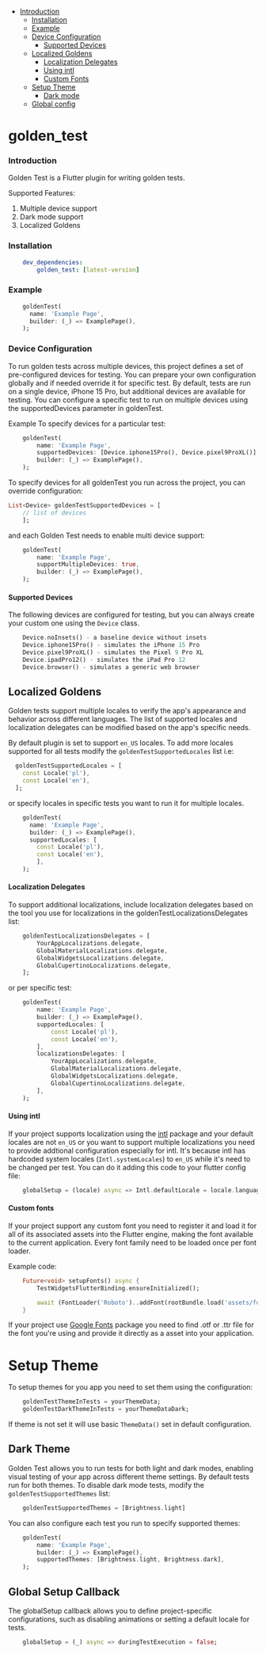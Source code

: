 - [Introduction](#introduction)
  - [Installation](#installation)
  - [Example](#example)
  - [Device Configuration](#device-configuration)
    - [Supported Devices](#supported-devices)
  - [Localized Goldens](#localized-goldens)
    - [Localization Delegates](#localization-delegates)
    - [Using intl](#using-intl)
    - [Custom Fonts](#custom-fonts)
  - [Setup Theme](#setup-theme)
    - [Dark mode](#dark-mode)
  - [Global config](#global-config)

# golden_test

<a name="introduction"></a>
### Introduction
Golden Test is a Flutter plugin for writing golden tests.

Supported Features:
1. Multiple device support
2. Dark mode support
3. Localized Goldens

<a name="installation"></a>
### Installation

```yaml
    dev_dependencies:
        golden_test: [latest-version]
```
<a name="example"></a>
### Example
```dart
    goldenTest(
      name: 'Example Page',
      builder: (_) => ExamplePage(),
    );
```

<a name="device-configuration"></a>
### Device Configuration
To run golden tests across multiple devices, this project defines a set of pre-configured devices for testing. You can prepare your own configuration globally and if needed override it for specific test. By default, tests are run on a single device, iPhone 15 Pro, but additional devices are available for testing. You can configure a specific test to run on multiple devices using the supportedDevices parameter in goldenTest.

Example
To specify devices for a particular test:

```dart
    goldenTest(
        name: 'Example Page',
        supportedDevices: [Device.iphone15Pro(), Device.pixel9ProXL()],
        builder: (_) => ExamplePage(),
    );
```

To specify devices for all goldenTest you run across the project, you can override configuration:

```dart
List<Device> goldenTestSupportedDevices = [
    // list of devices
    ];
```

and each Golden Test needs to enable multi device support:
```dart
    goldenTest(
        name: 'Example Page',
        supportMultipleDevices: true,
        builder: (_) => ExamplePage(),
    );
```

<a name="supported-devices"></a>
#### Supported Devices
The following devices are configured for testing, but you can always create your custom one using the `Device` class.

```dart
    Device.noInsets() - a baseline device without insets
    Device.iphone15Pro() - simulates the iPhone 15 Pro
    Device.pixel9ProXL() - simulates the Pixel 9 Pro XL
    Device.ipadPro12() - simulates the iPad Pro 12
    Device.browser() - simulates a generic web browser
```

<a name="localized-goldens"></a>
## Localized Goldens
Golden tests support multiple locales to verify the app's appearance and behavior across different languages. The list of supported locales and localization delegates can be modified based on the app's specific needs.

By default plugin is set to support `en_US` locales. To add more locales supported for all tests modify the `goldenTestSupportedLocales` list i.e:

```dart
  goldenTestSupportedLocales = [
    const Locale('pl'),
    const Locale('en'),
  ];
```

or specify locales in specific tests you want to run it for multiple locales.

```dart
    goldenTest(
      name: 'Example Page',
      builder: (_) => ExamplePage(),
      supportedLocales: [
        const Locale('pl'),
        const Locale('en'),
        ],
    );
```

#### Localization Delegates
To support additional localizations, include localization delegates based on the tool you use for localizations in the goldenTestLocalizationsDelegates list:

```dart
    goldenTestLocalizationsDelegates = [
        YourAppLocalizations.delegate,
        GlobalMaterialLocalizations.delegate,
        GlobalWidgetsLocalizations.delegate,
        GlobalCupertinoLocalizations.delegate,
    ];
```
or per specific test:

```dart
    goldenTest(
        name: 'Example Page',
        builder: (_) => ExamplePage(),
        supportedLocales: [
            const Locale('pl'),
            const Locale('en'),
        ],
        localizationsDelegates: [
            YourAppLocalizations.delegate,
            GlobalMaterialLocalizations.delegate,
            GlobalWidgetsLocalizations.delegate,
            GlobalCupertinoLocalizations.delegate,
        ],
    );
```
<a name="using-intl"></a>
#### Using intl
If your project supports localization using the [intl](https://pub.dev/packages/intl) package and your default locales are not `en_US` or you want to support multiple localizations you need to provide addtional configuration especially for intl. It's because intl has hardcoded system locales (`Intl.systemLocales`) to `en_US` while it's need to be changed per test. You can do it adding this code to your flutter config file:

```dart
    globalSetup = (locale) async => Intl.defaultLocale = locale.languageCode;
```


<a name="custom-fonts"></a>
#### Custom fonts
If your project support any custom font you need to register it and load it for all of its associated assets into the Flutter engine, making the font available to the current application. Every font family need to be loaded once per font loader.

Example code:

```dart
    Future<void> setupFonts() async {
        TestWidgetsFlutterBinding.ensureInitialized();

        await (FontLoader('Roboto')..addFont(rootBundle.load('assets/fonts/Roboto-Regular.ttf'))).load();
    }
```

If your project use [Google Fonts](https://pub.dev/packages/google_fonts) package you need to find .otf or .ttr file for the font you're using and provide it directly as a asset into your application.


<a name="setup-theme"></a>
# Setup Theme
To setup themes for you app you need to set them using the configuration:
```dart
    goldenTestThemeInTests = yourThemeData;
    goldenTestDarkThemeInTests = yourThemeDataDark;
```

If theme is not set it will use basic `ThemeData()` set in default configuration.

<a name="dark-mode"></a>
## Dark Theme
Golden Test allows you to run tests for both light and dark modes, enabling visual testing of your app across different theme settings. By default tests run for both themes. To disable dark mode tests, modify the `goldenTestSupportedThemes` list:

```dart
    goldenTestSupportedThemes = [Brightness.light]
```

You can also configure each test you run to specify supported themes:
```dart
    goldenTest(
        name: 'Example Page',
        builder: (_) => ExamplePage(),
        supportedThemes: [Brightness.light, Brightness.dark],
    );
```

<a name="global-config"></a>
## Global Setup Callback
The globalSetup callback allows you to define project-specific configurations, such as disabling animations or setting a default locale for tests.

```dart
    globalSetup = (_) async => duringTestExecution = false;
```
